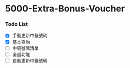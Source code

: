 # 5000-Extra-Bonus-Voucher

### Todo List
- [X] 手動更新中籤號碼
- [X] 基本查詢
- [ ] 中籤號碼清單
- [ ] 全選功能
- [ ] 自動更新中籤號碼

